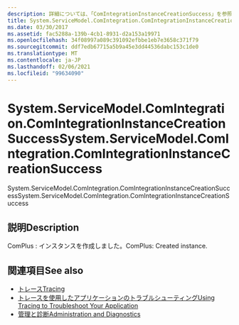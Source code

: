 ```yaml
---
description: 詳細については、「ComIntegrationInstanceCreationSuccess」を参照してください。
title: System.ServiceModel.ComIntegration.ComIntegrationInstanceCreationSuccess
ms.date: 03/30/2017
ms.assetid: fac5288a-139b-4cb1-8931-d2a153a19971
ms.openlocfilehash: 34f08997a089c391092efbbe1eb7e3658c371f79
ms.sourcegitcommit: ddf7edb67715a5b9a45e3dd44536dabc153c1de0
ms.translationtype: MT
ms.contentlocale: ja-JP
ms.lasthandoff: 02/06/2021
ms.locfileid: "99634090"
---
```

# <a name="systemservicemodelcomintegrationcomintegrationinstancecreationsuccess"></a><span data-ttu-id="0a1f6-103">System.ServiceModel.ComIntegration.ComIntegrationInstanceCreationSuccess</span><span class="sxs-lookup"><span data-stu-id="0a1f6-103">System.ServiceModel.ComIntegration.ComIntegrationInstanceCreationSuccess</span></span>

<span data-ttu-id="0a1f6-104">System.ServiceModel.ComIntegration.ComIntegrationInstanceCreationSuccess</span><span class="sxs-lookup"><span data-stu-id="0a1f6-104">System.ServiceModel.ComIntegration.ComIntegrationInstanceCreationSuccess</span></span>  
  
## <a name="description"></a><span data-ttu-id="0a1f6-105">説明</span><span class="sxs-lookup"><span data-stu-id="0a1f6-105">Description</span></span>  

 <span data-ttu-id="0a1f6-106">ComPlus : インスタンスを作成しました。</span><span class="sxs-lookup"><span data-stu-id="0a1f6-106">ComPlus: Created instance.</span></span>  
  
## <a name="see-also"></a><span data-ttu-id="0a1f6-107">関連項目</span><span class="sxs-lookup"><span data-stu-id="0a1f6-107">See also</span></span>

- [<span data-ttu-id="0a1f6-108">トレース</span><span class="sxs-lookup"><span data-stu-id="0a1f6-108">Tracing</span></span>](index.md)
- [<span data-ttu-id="0a1f6-109">トレースを使用したアプリケーションのトラブルシューティング</span><span class="sxs-lookup"><span data-stu-id="0a1f6-109">Using Tracing to Troubleshoot Your Application</span></span>](using-tracing-to-troubleshoot-your-application.md)
- [<span data-ttu-id="0a1f6-110">管理と診断</span><span class="sxs-lookup"><span data-stu-id="0a1f6-110">Administration and Diagnostics</span></span>](../index.md)
